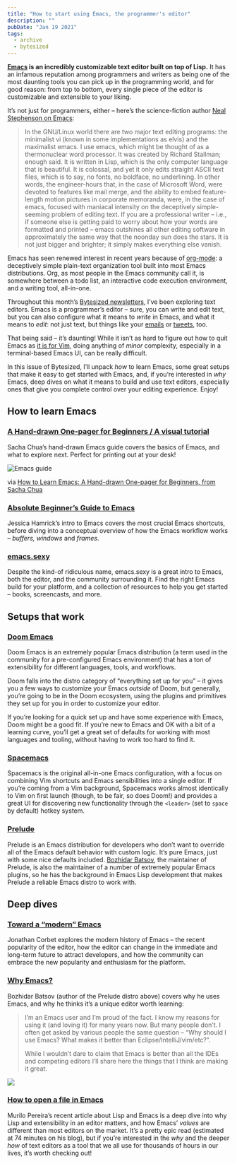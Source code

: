 ```yaml
---
title: "How to start using Emacs, the programmer's editor"
description: ""
pubDate: "Jan 19 2021"
tags:
  - archive
  - bytesized
---
```


**[Emacs](https://www.gnu.org/software/emacs/) is an incredibly customizable text editor built on top of Lisp.** It has an infamous reputation among programmers and writers as being one of the most daunting tools you can pick up in the programming world, and for good reason: from top to bottom, every single piece of the editor is customizable and extensible to your liking.

It’s not just for programmers, either – here’s the science-fiction author [Neal Stephenson on Emacs](https://www.hackneys.com/docs/in-the-beginning-was-the-command-line.pdf):

> In the GNU/Linux world there are two major text editing programs: the minimalist vi (known in some implementations as elvis) and the maximalist emacs. I use emacs, which might be thought of as a thermonuclear word processor. It was created by Richard Stallman; enough said. It is written in Lisp, which is the only computer language that is beautiful. It is colossal, and yet it only edits straight ASCII text files, which is to say, no fonts, no boldface, no underlining. In other words, the engineer-hours that, in the case of Microsoft Word, were devoted to features like mail merge, and the ability to embed feature-length motion pictures in corporate memoranda, were, in the case of emacs, focused with maniacal intensity on the deceptively simple-seeming problem of editing text. If you are a professional writer – i.e., if someone else is getting paid to worry about how your words are formatted and printed – emacs outshines all other editing software in approximately the same way that the noonday sun does the stars. It is not just bigger and brighter; it simply makes everything else vanish.

Emacs has seen renewed interest in recent years because of [org-mode](https://orgmode.org/): a deceptively simple plain-text organization tool built into most Emacs distributions. Org, as most people in the Emacs community call it, is somewhere between a todo list, an interactive code execution environment, and a writing tool, all-in-one.

Throughout this month’s [Bytesized newsletters](/tag/newsletter/), I’ve been exploring text editors. Emacs is a programmer’s editor – sure, you can write and edit text, but you can also configure what it means to _write_ in Emacs, and what it means to _edit_: not just text, but things like your [emails](https://www.emacswiki.org/emacs/mu4e) or [tweets](https://www.emacswiki.org/emacs/TwitteringMode), too.

That being said – it’s daunting! While it isn’t as hard to figure out how to quit Emacs as [it is for Vim](/how-to-quit-vim/), doing anything of _minor_ complexity, especially in a terminal-based Emacs UI, can be really difficult.

In this issue of Bytesized, I’ll unpack _how_ to learn Emacs, some great setups that make it easy to get started with Emacs, and, if you’re interested in _why_ Emacs, deep dives on what it means to build and use text editors, especially ones that give you complete control over your editing experience. Enjoy!

## How to learn Emacs

### [A Hand-drawn One-pager for Beginners / A visual tutorial](https://sachachua.com/blog/2013/05/how-to-learn-emacs-a-hand-drawn-one-pager-for-beginners/)

Sacha Chua’s hand-drawn Emacs guide covers the basics of Emacs, and what to explore next. Perfect for printing out at your desk!

![Emacs guide](https://sachachua.com/blog/wp-content/uploads/2013/05/How-to-Learn-Emacs-v2-Large-640x416.png)

<span style="color: var(--contrast); background-color: var(--base-3);">via </span>[How to Learn Emacs: A Hand-drawn One-pager for Beginners, from Sacha Chua](https://sachachua.com/blog/2013/05/how-to-learn-emacs-a-hand-drawn-one-pager-for-beginners/)

### [Absolute Beginner’s Guide to Emacs](http://www.jesshamrick.com/2012/09/10/absolute-beginners-guide-to-emacs/)

Jessica Hamrick’s intro to Emacs covers the most crucial Emacs shortcuts, before diving into a conceptual overview of how the Emacs workflow works – _buffers, windows_ and _frames_.

### [emacs.sexy](https://emacs.sexy/)

Despite the kind-of ridiculous name, emacs.sexy is a great intro to Emacs, both the editor, and the community surrounding it. Find the right Emacs build for your platform, and a collection of resources to help you get started – books, screencasts, and more.

## Setups that work

### [Doom Emacs](https://github.com/hlissner/doom-emacs)

Doom Emacs is an extremely popular Emacs distribution (a term used in the community for a pre-configured Emacs environment) that has a ton of extensibility for different languages, tools, and workflows.

Doom falls into the distro category of “everything set up for you” – it gives you a few ways to customize your Emacs _outside_ of Doom, but generally, you’re going to be in the Doom ecosystem, using the plugins and primitives they set up for you in order to customize your editor.

If you’re looking for a quick set up and have some experience with Emacs, Doom might be a good fit. If you’re new to Emacs and OK with a bit of a learning curve, you’ll get a great set of defaults for working with most languages and tooling, without having to work too hard to find it.

### [Spacemacs](https://www.spacemacs.org/)

Spacemacs is the original all-in-one Emacs configuration, with a focus on combining Vim shortcuts and Emacs sensibilities into a single editor. If you’re coming from a Vim background, Spacemacs works almost identically to Vim on first launch (though, to be fair, so does Doom!) and provides a great UI for discovering new functionality through the `<leader>` (set to `space` by default) hotkey system.

### [Prelude](https://github.com/bbatsov/prelude)

Prelude is an Emacs distribution for developers who don’t want to override all of the Emacs default behavior with custom logic. It’s pure Emacs, just with some nice defaults included. [Bozhidar Batsov](https://github.com/bbatsov), the maintainer of Prelude, is also the maintainer of a number of extremely popular Emacs plugins, so he has the background in Emacs Lisp development that makes Prelude a reliable Emacs distro to work with.

## Deep dives

### [Toward a “modern” Emacs](https://lwn.net/Articles/832311/)

Jonathan Corbet explores the modern history of Emacs – the recent popularity of the editor, how the editor can change in the immediate and long-term future to attract developers, and how the community can embrace the new popularity and enthusiasm for the platform.

### [Why Emacs?](https://batsov.com/articles/2011/11/19/why-emacs/)

Bozhidar Batsov (author of the Prelude distro above) covers why he uses Emacs, and why he thinks it’s a unique editor worth learning:

> I’m an Emacs user and I’m proud of the fact. I know my reasons for using it (and loving it) for many years now. But many people don’t. I often get asked by various people the same question – “Why should I use Emacs? What makes it better than Eclipse/IntelliJ/vim/etc?”.
>
> While I wouldn’t dare to claim that Emacs is better than all the IDEs and competing editors I’ll share here the things that I think are making it great.

![](http://imgs.xkcd.com/comics/real_programmers.png)

### [How to open a file in Emacs](https://www.murilopereira.com/how-to-open-a-file-in-emacs/)

Murilo Pereira’s recent article about Lisp and Emacs is a deep dive into why Lisp and extensibility in an editor matters, and how Emacs’ _values_ are different than most editors on the market. It’s a pretty epic read (estimated at 74 minutes on his blog), but if you’re interested in the _why_ and the deeper _how_ of text editors as a tool that we all use for thousands of hours in our lives, it’s worth checking out!
